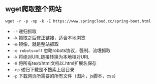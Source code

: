 ## wget爬取整个网站

```shell
wget -r -p -np -k -E https://www.springcloud.cc/spring-boot.html
```

- `-r` 递归抓取
- `-k` 抓取之后修正链接，适合本地浏览
- `-m`  镜像，就是整站抓取
- `-e robots=off` 忽略robots协议，强制、流氓抓取
- `-k`  将绝对URL链接转换为本地相对URL
- `-E` 将所有text/html文档以.html扩展名保存
- `-np` 递归下载是不搜索上层目录
- `-p` 下载网页所需要的所有文件（图片，js脚本，css）
